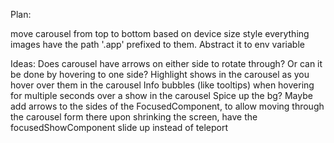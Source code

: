 Plan:

move carousel from top to bottom based on device size
style everything
images have the path '.app' prefixed to them. Abstract it to env variable

Ideas:
Does carousel have arrows on either side to rotate through? Or can it be done by hovering to one side?
Highlight shows in the carousel as you hover over them in the carousel
Info bubbles (like tooltips) when hovering for multiple seconds over a show in the carousel
Spice up the bg?
Maybe add arrows to the sides of the FocusedComponent, to allow moving through the carousel form there
upon shrinking the screen, have the focusedShowComponent slide up instead of teleport
